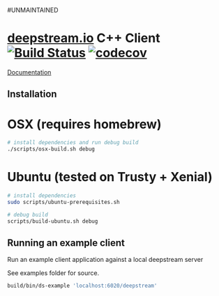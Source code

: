 #UNMAINTAINED  

[deepstream.io](http://deepstream.io/) C++ Client [![Build Status](https://travis-ci.org/deepstreamIO/deepstream.io-client-cpp.svg?branch=master)](https://travis-ci.org/deepstreamIO/deepstream.io-client-cpp) [![codecov](https://codecov.io/gh/deepstreamIO/deepstream.io-client-cpp/branch/master/graph/badge.svg)](https://codecov.io/gh/deepstreamIO/deepstream.io-client-cpp)
=======================

[Documentation](http://dsh.cloud/docs/client-cpp/Deepstream/)

Installation
------------

# OSX (requires homebrew)

```bash
# install dependencies and run debug build
./scripts/osx-build.sh debug
```

# Ubuntu (tested on Trusty + Xenial)
```bash
# install dependencies
sudo scripts/ubuntu-prerequisites.sh

# debug build
scripts/build-ubuntu.sh debug
```

Running an example client
-------------------------

Run an example client application against a local deepstream server

See examples folder for source.

```bash
build/bin/ds-example 'localhost:6020/deepstream'
```
